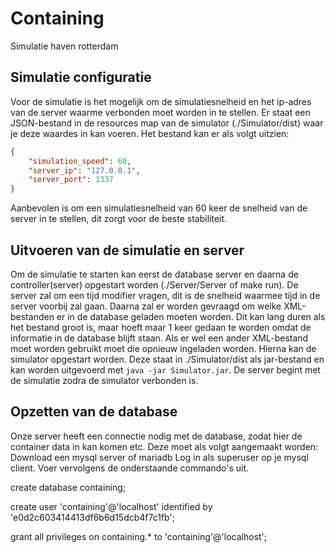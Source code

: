 # Containing
Simulatie haven rotterdam

## Simulatie configuratie
Voor de simulatie is het mogelijk om de simulatiesnelheid en het ip-adres van de server waarme verbonden moet worden in te stellen. Er staat een JSON-bestand in de resources map van de simulator (./Simulator/dist) waar je deze waardes in kan voeren. Het bestand kan er als volgt uitzien:

```json
{
    "simulation_speed": 60,
    "server_ip": "127.0.0.1",
    "server_port": 1337
}
```

Aanbevolen is om een simulatiesnelheid van 60 keer de snelheid van de server in te stellen, dit zorgt voor de beste stabiliteit.

## Uitvoeren van de simulatie en server
Om de simulatie te starten kan eerst de database server en daarna de controller(server) opgestart worden (./Server/Server of make run). De server zal om een tijd modifier vragen, dit is de snelheid waarmee tijd in de server voorbij zal gaan. Daarna zal er worden gevraagd om welke XML-bestanden er in de database geladen moeten worden. Dit kan lang duren als het bestand groot is, maar hoeft maar 1 keer gedaan te worden omdat de informatie in de database blijft staan. Als er wel een ander XML-bestand moet worden gebruikt moet die opnieuw ingeladen worden. Hierna kan de simulator opgestart worden. Deze staat in ./Simulator/dist als jar-bestand en kan worden uitgevoerd met `java -jar Simulator.jar`. De server begint met de simulatie zodra de simulator verbonden is.

## Opzetten van de database
Onze server heeft een connectie nodig met de database, zodat hier de container data in kan komen etc.
Deze moet als volgt aangemaakt worden:
Download een mysql server of mariadb
Log in als superuser op je mysql client.
Voer vervolgens de onderstaande commando's uit.

create database containing;

create user 'containing'@'localhost' identified by 'e0d2c603414413df6b6d15dcb4f7c1fb';

grant all privileges on containing.* to 'containing'@'localhost';
